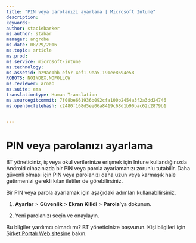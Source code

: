 ```yaml
---
title: "PIN veya parolanızı ayarlama | Microsoft Intune"
description: 
keywords: 
author: staciebarker
ms.author: stabar
manager: angrobe
ms.date: 08/29/2016
ms.topic: article
ms.prod: 
ms.service: microsoft-intune
ms.technology: 
ms.assetid: b29ac1bb-ef57-4ef1-9ea5-191ee8694e58
ROBOTS: NOINDEX,NOFOLLOW
ms.reviewer: arnab
ms.suite: ems
translationtype: Human Translation
ms.sourcegitcommit: 7f08be661936b092cfa100b2454a3f2a3dd24746
ms.openlocfilehash: c2480f168d5ee06a8419c68d1b90bac62c2879b1


---
```


# PIN veya parolanızı ayarlama

BT yöneticiniz, iş veya okul verilerinize erişmek için Intune kullandığınızda Android cihazınızda bir PIN veya parola ayarlamanızı zorunlu tutabilir. Daha güvenli olması için PIN veya parolanızı daha uzun veya karmaşık hale getirmenizi gerekli kılan iletiler de görebilirsiniz.  

Bir PIN veya parola ayarlamak için aşağıdaki adımları kullanabilirsiniz.

1.  **Ayarlar** &gt; **Güvenlik** &gt; **Ekran Kilidi** &gt; **Parola**’ya dokunun.

2.  Yeni parolanızı seçin ve onaylayın.


Bu bilgiler yardımcı olmadı mı? BT yöneticinize başvurun. Kişi bilgileri için [Şirket Portalı Web sitesine](http://portal.manage.microsoft.com) bakın.



<!--HONumber=Oct16_HO3-->


